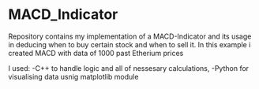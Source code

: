 # MACD_Indicator
Repository contains my implementation of a MACD-Indicator and its usage in deducing when to buy certain stock and when to sell it. In this example i created MACD with data of 1000 past Etherium prices 

I used: 
-C++ to handle logic and all of nessesary calculations,
-Python for visualising data usnig matplotlib module
